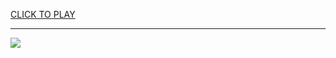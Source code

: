 
<a href="https://premium76.site?title=free_tetris_game_unblocked&ref=13M">CLICK TO PLAY</a></h3>
<hr>

<a href="https://premium76.site?title=free_tetris_game_unblocked&ref=13M"><img src="https://clearcache.store/games.png"></a>


